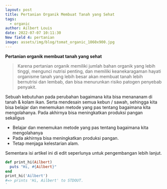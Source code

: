 ```yaml
---
layout: post
title: Pertanian Organik Membuat Tanah yang Sehat
tags:
  - organic
author: Ailbert Louis
date: 2022-07-07 10:11:30
New field 4: pertanian
image: assets/img/blog/tomat_organic_1060x900.jpg
---
```

**Pertanian organik membuat tanah yang sehat**

> Karena pertanian organik memiliki jumlah bahan organik yang lebih tinggi, mengunci nutrisi penting, dan memiliki keanekaragaman hayati organisme tanah yang lebih besar akan membuat tanah lebih bernutrisi dan lembab, dan bisa menurunkan risiko patogen penyebab penyakit.

Sebuah kebutuhan pada perubahan bagaimana kita bisa menananam di tanah & kolam ikan. Serta mendesain semua kebun / sawah, sehingga kita bisa belajar dan menemukan metode yang pas tentang bagaimana kita mengolahanya. Pada akhirnya bisa meningkatkan produksi pangan sekaligus 

* Belajar dan menemukan metode yang pas tentang bagaimana kita mengolahanya
* Pada akhirnya bisa meningkatkan produksi pangan.
* Tetap menjaga kelestarian alam.

Sementara isi artikel ini di edit seperlunya untuk pengembangan lebih lanjut.

```ruby
def print_hi(Ailbert)
  puts "Hi, #{Ailbert}"
end
print_hi('Ailbert')
#=> prints 'Hi, Ailbert' to STDOUT.
`
```